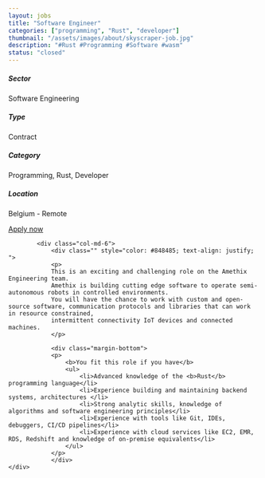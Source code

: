 ```yaml
---
layout: jobs
title: "Software Engineer"
categories: ["programming", "Rust", "developer"]
thumbnail: "/assets/images/about/skyscraper-job.jpg"
description: "#Rust #Programming #Software #wasm"
status: "closed"
---
```




<section class="section about overflow-hidden margin-bottom">
	<div class="container">
		<div class="row">
			<div class="col-lg-4" style="text-align: left;">
				<h5 class="text-color font-weight-bold mb-2">Sector</h5>
					<p>Software Engineering</p>
				<h5 class="text-color font-weight-bold mb-2">Type</h5>
					<p>Contract</p>
				<h5 class="text-color font-weight-bold mb-2">Category</h5>
					<p>Programming, Rust, Developer</p>
				<h5 class="text-color font-weight-bold mb-2">Location</h5>
					<p>Belgium - Remote</p>
					<a href="mailto:jobs@amethix.com" class="btn btn-primary text-uppercase margin-top">Apply now</a>
			</div>

			<div class="col-md-6">
				<div class="" style="color: #848485; text-align: justify; ">
				<p>
				This is an exciting and challenging role on the Amethix Engineering team.
				Amethix is building cutting edge software to operate semi-autonomous robots in controlled environments.
				You will have the chance to work with custom and open-source software, communication protocols and libraries that can work in resource constrained,
				intermittent connectivity IoT devices and connected machines.
				</p>

				<div class="margin-bottom">
				<p>
					<b>You fit this role if you have</b>
					<ul>
						<li>Advanced knowledge of the <b>Rust</b> programming language</li>
						<li>Experience building and maintaining backend systems, architectures </li>
						<li>Strong analytic skills, knowledge of algorithms and software engineering principles</li>
						<li>Experience with tools like Git, IDEs, debuggers, CI/CD pipelines</li>
						<li>Experience with cloud services like EC2, EMR, RDS, Redshift and knowledge of on-premise equivalents</li>
					</ul>
				</p>
				</div>
	</div>
</div>
